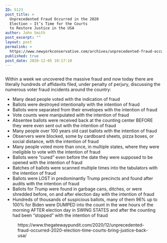 ```yaml
---
ID: 5123
post_title: >
  Unprecedented Fraud Occurred in the 2020
  Election – It’s Time for the Courts
  to Restore Justice in the USA
author: John Smith
post_excerpt: ""
layout: post
permalink: >
  https://www.newyorkconservative.com/archives/unprecedented-fraud-occurred-in-the-2020-election-its-time-for-the-courts-to-restore-justice-in-the-usa/
published: true
post_date: 2020-12-05 10:17:10
---
```

<!-- wp:image {"align":"center","id":5124,"sizeSlug":"large"} -->
<div class="wp-block-image"><figure class="aligncenter size-large"><img src="https://www.newyorkconservative.com/wp-content/uploads/2020/12/fraud-smaller-360x188-1.jpg" alt="" class="wp-image-5124"/></figure></div>
<!-- /wp:image -->

<!-- wp:paragraph -->
<p>Within a week we uncovered the massive fraud and now today there are literally hundreds of affidavits filed, under penalty of perjury, discussing the numerous voter fraud incidents around the country:</p>
<!-- /wp:paragraph -->

<!-- wp:list -->
<ul><li>Many dead people voted with the indication of fraud</li><li>Ballots were destroyed intentionally with the intention of fraud</li><li>Ballots were separated from their envelopes with the intention of fraud</li><li>Vote counts were manipulated with the intention of fraud</li><li>Absentee ballots were received back at the counting center BEFORE they were even sent out with the intention of fraud</li><li>Many people over 100 years old cast ballots with the intention of fraud</li><li>Observers were blocked, some by cardboard sheets, pizza boxes, or social distance, with the intention of fraud</li><li>Many people voted more than once, in multiple states, where they were ineligible to vote with the intention of fraud</li><li>Ballots were “cured” even before the date they were supposed to be opened with the intention of fraud</li><li>Batches of ballots were scanned multiple times into the tabulators with the intention of fraud</li><li>Ballots were LOST in predominantly Trump precincts and found after audits with the intention of fraud</li><li>Ballots for Trump were found in garbage cans, ditches, or were shredded before, on and after election day with the intention of fraud</li><li>Hundreds of thousands of suspicious ballots, many of them 96% up to 100% for Biden were DUMPED into the count in the wee hours of the morning AFTER election day in SWING STATES and after the counting had been “stopped” with the intention of fraud</li></ul>
<!-- /wp:list -->

<!-- wp:core-embed/wordpress {"url":"https://www.thegatewaypundit.com/2020/12/unprecedented-fraud-occurred-2020-election-time-courts-bring-justice-back-usa/","type":"wp-embed","providerNameSlug":"the-gateway-pundit","className":""} -->
<figure class="wp-block-embed-wordpress wp-block-embed is-type-wp-embed is-provider-the-gateway-pundit"><div class="wp-block-embed__wrapper">
https://www.thegatewaypundit.com/2020/12/unprecedented-fraud-occurred-2020-election-time-courts-bring-justice-back-usa/
</div></figure>
<!-- /wp:core-embed/wordpress -->